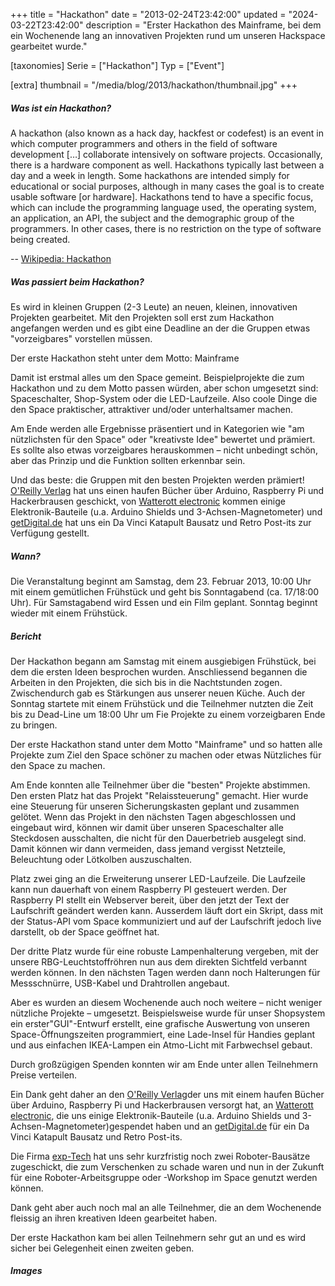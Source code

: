+++
title = "Hackathon"
date = "2013-02-24T23:42:00"
updated = "2024-03-22T23:42:00"
description = "Erster Hackathon des Mainframe, bei dem ein Wochenende lang an innovativen Projekten rund um unseren Hackspace gearbeitet wurde."

[taxonomies]
Serie = ["Hackathon"]
Typ = ["Event"]

[extra]
thumbnail = "/media/blog/2013/hackathon/thumbnail.jpg"
+++

##### Was ist ein Hackathon?

A hackathon (also known as a hack day, hackfest or codefest) is an event in
which computer programmers and others in the field of software development […]
collaborate intensively on software projects. Occasionally, there is a hardware
component as well. Hackathons typically last between a day and a week in
length. Some hackathons are intended simply for educational or social purposes,
although in many cases the goal is to create usable software [or hardware].
Hackathons tend to have a specific focus, which can include the programming
language used, the operating system, an application, an API, the subject and
the demographic group of the programmers. In other cases, there is no
restriction on the type of software being created.

-- [Wikipedia: Hackathon](://en.wikipedia.org/wiki/Hackathon)

##### Was passiert beim Hackathon?

Es wird in kleinen Gruppen (2-3 Leute) an neuen, kleinen, innovativen Projekten gearbeitet. Mit den Projekten soll erst
zum Hackathon angefangen werden und es gibt eine Deadline an der die Gruppen etwas "vorzeigbares" vorstellen müssen.

Der erste Hackathon steht unter dem Motto: Mainframe

Damit ist erstmal alles um den Space gemeint. Beispielprojekte die zum Hackathon und zu dem Motto passen würden, aber
schon umgesetzt sind: Spaceschalter, Shop-System oder die LED-Laufzeile. Also coole Dinge die den Space praktischer,
attraktiver und/oder unterhaltsamer machen.

Am Ende werden alle Ergebnisse präsentiert und in Kategorien wie "am nützlichsten für den Space" oder "kreativste Idee"
bewertet und prämiert. Es sollte also etwas vorzeigbares herauskommen – nicht unbedingt schön, aber das Prinzip und die
Funktion sollten erkennbar sein.

Und das beste: die Gruppen mit den besten Projekten werden prämiert! [O'Reilly Verlag](http://www.oreilly.de/) hat uns
einen haufen Bücher über Arduino, Raspberry Pi und Hackerbrausen geschickt,
von [Watterott electronic](http://www.watterott.com/) kommen einige Elektronik-Bauteile (u.a. Arduino Shields und
3-Achsen-Magnetometer) und [getDigital.de](http://www.getdigital.de/) hat uns ein Da Vinci Katapult Bausatz und Retro
Post-its zur Verfügung gestellt.

##### Wann?

Die Veranstaltung beginnt am Samstag, dem 23. Februar 2013, 10:00 Uhr mit einem gemütlichen Frühstück und geht bis
Sonntagabend (ca. 17/18:00 Uhr). Für Samstagabend wird Essen und ein Film geplant. Sonntag beginnt wieder mit einem
Frühstück.

##### Bericht

Der Hackathon begann am Samstag mit einem ausgiebigen Frühstück, bei dem die ersten Ideen besprochen wurden.
Anschliessend begannen die Arbeiten in den Projekten, die sich bis in die Nachtstunden zogen. Zwischendurch gab es
Stärkungen aus unserer neuen Küche. Auch der Sonntag startete mit einem Frühstück und die Teilnehmer nutzten die Zeit
bis zu Dead-Line um 18:00 Uhr um Fie Projekte zu einem vorzeigbaren Ende zu bringen.

Der erste Hackathon stand unter dem Motto "Mainframe" und so hatten alle Projekte zum Ziel den Space schöner zu machen
oder etwas Nützliches für den Space zu machen.

Am Ende konnten alle Teilnehmer über die "besten" Projekte abstimmen. Den ersten Platz hat das Projekt "Relaissteuerung"
gemacht. Hier wurde eine Steuerung für unseren Sicherungskasten geplant und zusammen gelötet. Wenn das Projekt in den
nächsten Tagen abgeschlossen und eingebaut wird, können wir damit über unseren Spaceschalter alle Steckdosen
ausschalten, die nicht für den Dauerbetrieb ausgelegt sind. Damit können wir dann vermeiden, dass jemand vergisst
Netzteile, Beleuchtung oder Lötkolben auszuschalten.

Platz zwei ging an die Erweiterung unserer LED-Laufzeile. Die Laufzeile kann nun dauerhaft von einem Raspberry PI
gesteuert werden. Der Raspberry PI stellt ein Webserver bereit, über den jetzt der Text der Laufschrift geändert werden
kann. Ausserdem läuft dort ein Skript, dass mit der Status-API vom Space kommuniziert und auf der Laufschrift jedoch live
darstellt, ob der Space geöffnet hat.

Der dritte Platz wurde für eine robuste Lampenhalterung vergeben, mit der unsere RBG-Leuchtstoffröhren nun aus dem
direkten Sichtfeld verbannt werden können. In den nächsten Tagen werden dann noch Halterungen für Messschnürre,
USB-Kabel und Drahtrollen angebaut.

Aber es wurden an diesem Wochenende auch noch weitere – nicht weniger nützliche Projekte – umgesetzt. Beispielsweise
wurde für unser Shopsystem ein erster"GUI"-Entwurf erstellt, eine grafische Auswertung von unseren Space-Öffnungszeiten
programmiert, eine Lade-Insel für Handies geplant und aus einfachen IKEA-Lampen ein Atmo-Licht mit Farbwechsel gebaut.

Durch großzügigen Spenden konnten wir am Ende unter allen Teilnehmern Preise verteilen.

Ein Dank geht daher an den [O'Reilly Verlag](http://www.oreilly.de/)der uns mit einem haufen Bücher über Arduino,
Raspberry Pi und Hackerbrausen versorgt hat, an [Watterott electronic](http://www.watterott.com/), die uns einige
Elektronik-Bauteile (u.a. Arduino Shields und 3-Achsen-Magnetometer)gespendet haben und
an [getDigital.de](http://www.getdigital.de/) für ein Da Vinci Katapult Bausatz und Retro Post-its.

Die Firma [exp-Tech](http://exp-tech.de/) hat uns sehr kurzfristig noch zwei Roboter-Bausätze zugeschickt, die zum
Verschenken zu schade waren und nun in der Zukunft für eine Roboter-Arbeitsgruppe oder -Workshop im Space genutzt werden
können.

Dank geht aber auch noch mal an alle Teilnehmer, die an dem Wochenende fleissig an ihren kreativen Ideen gearbeitet
haben.

Der erste Hackathon kam bei allen Teilnehmern sehr gut an und es wird sicher bei Gelegenheit einen zweiten geben.

##### Images

[//]: # (TODO: ADD GALLERY)
